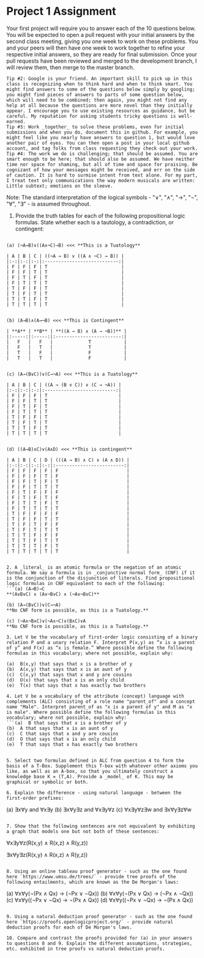 # Project 1 Assignment

Your first project will require you to answer each of the 10 questions below.  You will be expected to open a pull request with your initial answers by the second class meeting, giving you one week to work on these problems. You and your peers will then have one week to work together to refine your respective initial answers, so they are ready for final submission. Once your pull requests have been reviewed and merged to the development branch, I will review them, then merge to the master branch. 

```Tip #1: Carefully study the Hedman selections assigned, as several of the questions are taken directly from the textbook. 
Tip #2: Google is your friend. An important skill to pick up in this class is recognizing when to think hard and when to think smart. You might find answers to some of the questions below simply by googling; you might find pieces of answers to parts of some question below, which will need to be combined; then again, you might not find any help at all because the questions are more novel than they initially appear. I encourage you to use existing resources as guidance, but be careful. My reputation for asking students tricky questions is well-earned. 
Tip #3: Work _together_ to solve these problems, even for initial submissions and when you do, document this in github. For example, you might feel like you nearly have answers to question 1, but would love another pair of eyes. You can then open a post in your local github account, and tag folks from class requesting they check out your work. 
Tip #4: The work we do is challenging; that should be assumed. You are smart enough to be here; that should also be assumed. We have neither time nor space for shaming, but all of time and space for praising. Be cognizant of how your messages might be received, and err on the side of caution. It is hard to surmise intent from text alone. For my part, I treat text only communications the way modern musicals are written: Little subtext; emotions on the sleeve. 
```

Note: The standard interpretation of the logical symbols - "∨", "∧", "→", "¬", "∀", "∃" - is assumed throughout. 

1. Provide the truth tables for each of the following propositional logic formulas. State whether each is a tautology, a contradiction, or contingent:
  ```
 
(a) (¬A→B)∨((A∧¬C)→B) <<< **This is a Tuatology**

| A | B | C | ((¬A → B) ∨ ((A ∧ ¬C) → B)) |
|:-:|:-:|:-:|:---------------------------:|
| F | F | F | T                           |
| F | F | T | T                           |
| F | T | F | T                           |
| F | T | T | T                           |
| T | F | F | T                           |
| T | F | T | T                           |
| T | T | F | T                           |
| T | T | T | T                           |


  (b) (A→B)∧(A→¬B) <<< **This is Contingent**

| **A** | **B** | **((A → B) ∧ (A → ¬B))** |
|:-----:|:-----:|:------------------------:|
|   F   |   F   |             T            |
|   F   |   T   |             T            |
|   T   |   F   |             F            |
|   T   |   T   |             F            |


  (c) (A→(B∨C))∨(C→¬A) <<< **This is a Tuatology**

| A | B | C | ((A → (B ∨ C)) ∨ (C → ¬A)) |
|:-:|:-:|:-:|:--------------------------:|
| F | F | F | T                          |
| F | F | T | T                          |
| F | T | F | T                          |
| F | T | T | T                          |
| T | F | F | T                          |
| T | F | T | T                          |
| T | T | F | T                          |
| T | T | T | T                          |


  (d) ((A→B)∧C)∨(A∧D) <<< **This is contingent**

| A | B | C | D | (((A → B) ∧ C) ∨ (A ∧ D)) |
|:-:|:-:|:-:|:-:|:-------------------------:|
| F | F | F | F | F                         |
| F | F | F | T | F                         |
| F | F | T | F | T                         |
| F | F | T | T | T                         |
| F | T | F | F | F                         |
| F | T | F | T | F                         |
| F | T | T | F | T                         |
| F | T | T | T | T                         |
| T | F | F | F | F                         |
| T | F | F | T | T                         |
| T | F | T | F | F                         |
| T | F | T | T | T                         |
| T | T | F | F | F                         |
| T | T | F | T | T                         |
| T | T | T | F | T                         |
| T | T | T | T | T                         |


2. A _literal_ is an atomic formula or the negation of an atomic formula. We say a formula is in _conjunctive normal form_ (CNF) if it is the conjunction of the disjunction of literals. Find propositional logic formulas in CNF equivalent to each of the following:
  ```(a) (A→B)→C
 **(A∨B∨C) ∧ (A∨¬B∨C) ∧ (¬A∨¬B∨C)**
  
  (b) (A→(B∨C))∨(C→¬A)
 **No CNF form is possible, as this is a Tuatology.**
   
  (c) (¬A∧¬B∧C)∨(¬A∧¬C)∨(B∧C)∨A 
  **No CNF form is possible, as this is a Tuatology.**
  
3. Let V be the vocabulary of first-order logic consisting of a binary relation P and a unary relation F. Interpret P(x,y) as “x is a parent of y” and F(x) as “x is female.” Where possible define the following formulas in this vocabulary; where not possible, explain why: 
  
  (a)  B(x,y) that says that x is a brother of y 
  (b)  A(x,y) that says that x is an aunt of y
  (c)  C(x,y) that says that x and y are cousins   
  (d)  O(x) that says that x is an only child  
  (e)  T(x) that says that x has exactly two brothers 

4. Let V be a vocabulary of the attribute (concept) language with complements (ALC) consisting of a role name "parent_of" and a concept name "Male". Interpret parent_of as "x is a parent of y" and M as "x is male". Where possible define the following formulas in this vocabulary; where not possible, explain why: 
  ```(a)  B that says that x is a brother of y
  (b)  A that says that x is an aunt of y
  (c)  C that says that x and y are cousins
  (d)  O that says that x is an only child  
  (e)  T that says that x has exactly two brothers 


5. Select two formulas defined in ALC from question 4 to form the basis of a T-Box. Supplement this T-box with whatever other axioms you like, as well as an A-box, so that you ultimately construct a knowledge base K = (T,A). Provide a _model_ of K. This may be graphical or symbolic or both. 

6. Explain the difference - using natural language - between the first-order prefixes:
  ```
  (a) ∃x∀y and ∀x∃y
  (b) ∃x∀y∃z and ∀x∃y∀z 
  (c) ∀x∃y∀z∃w and ∃x∀y∃z∀w
```
	
7. Show that the following sentences are not equivalent by exhibiting a graph that models one but not both of these sentences:
```
∀x∃y∀z(R(x,y) ∧ R(x,z) ∧ R(y,z))

∃x∀y∃z(R(x,y) ∧ R(x,z) ∧ R(y,z))
```
	
8. Using an online tableau proof generator - such as the one found here `https://www.umsu.de/trees/` - provide tree proofs of the following entailments, which are known as the De Morgan's laws:
  ```
  (a) ∀x∀y(¬(Px ∧ Qx) → (¬Px ∨ ¬Qx))
  (b) ∀x∀y(¬(Px ∨ Qx) → (¬Px ∧ ¬Qx))
  (c) ∀x∀y((¬Px ∨ ¬Qx) → ¬(Px ∧ Qx))
  (d) ∀x∀y((¬Px ∨ ¬Qx) → ¬(Px ∧ Qx))
```
	
9. Using a natural deduction proof generator - such as the one found here `https://proofs.openlogicproject.org/` - provide natural deduction proofs for each of De Morgan's laws. 

10. Compare and contrast the proofs provided for (a) in your answers to questions 8 and 9. Explain the different assumptions, strategies, etc. exhibited in tree proofs vs natural deduction proofs. 

